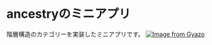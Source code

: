 # ancestryのミニアプリ

階層構造のカテゴリーを実装したミニアプリです。
[![Image from Gyazo](https://i.gyazo.com/2f76f9e35710996f78697a9bc86f3c1b.gif)](https://gyazo.com/2f76f9e35710996f78697a9bc86f3c1b)